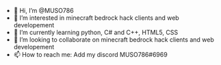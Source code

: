 - 👋 Hi, I’m @MUSO786
- 👀 I’m interested in minecraft bedrock hack clients and web developement 
- 🌱 I’m currently learning python, C# and C++, HTML5, CSS
- 💞️ I’m looking to collaborate on minecraft bedrock hack clients and web developement
- 📫 How to reach me: Add my discord MUSO786#6969

<!---
MUSO786/MUSO786 is a ✨ special ✨ repository because its `README.md` (this file) appears on your GitHub profile.
You can click the Preview link to take a look at your changes.
--->
